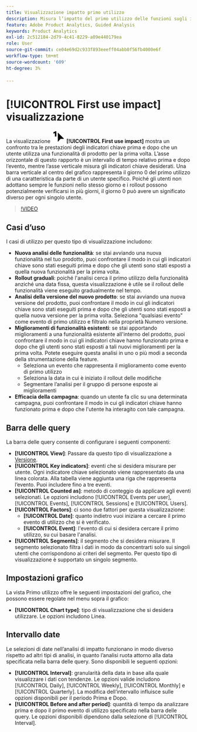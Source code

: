 ```yaml
---
title: Visualizzazione impatto primo utilizzo
description: Misura l’impatto del primo utilizzo delle funzioni sugli indicatori chiave.
feature: Adobe Product Analytics, Guided Analysis
keywords: Product Analytics
exl-id: 2c512184-2d79-4c41-8229-a09e440179ea
role: User
source-git-commit: ce04e69d2c933f893eeeff04abb0f56fb4000e6f
workflow-type: tm+mt
source-wordcount: '609'
ht-degree: 3%

---
```


# [!UICONTROL First use impact] visualizzazione

La visualizzazione ![FirstUse](/help/assets/icons/FirstUse.svg) **[!UICONTROL First use impact]** mostra un confronto tra le prestazioni degli indicatori chiave prima e dopo che un utente utilizza una funzionalità di prodotto per la prima volta. L’asse orizzontale di questo rapporto è un intervallo di tempo relativo prima e dopo l’evento, mentre l’asse verticale misura gli indicatori chiave desiderati. Una barra verticale al centro del grafico rappresenta il giorno 0 del primo utilizzo di una caratteristica da parte di un utente specifico. Poiché gli utenti non adottano sempre le funzioni nello stesso giorno e i rollout possono potenzialmente verificarsi in più giorni, il giorno 0 può avere un significato diverso per ogni singolo utente.

>[!VIDEO](https://video.tv.adobe.com/v/3421661/?learn=on)

## Casi d’uso

I casi di utilizzo per questo tipo di visualizzazione includono:

* **Nuova analisi delle funzionalità**: se stai avviando una nuova funzionalità nel tuo prodotto, puoi confrontare il modo in cui gli indicatori chiave sono stati eseguiti prima e dopo che gli utenti sono stati esposti a quella nuova funzionalità per la prima volta.
* **Rollout graduali**: poiché l&#39;analisi cerca il primo utilizzo della funzionalità anziché una data fissa, questa visualizzazione è utile se il rollout delle funzionalità viene eseguito gradualmente nel tempo.
* **Analisi della versione del nuovo prodotto**: se stai avviando una nuova versione del prodotto, puoi confrontare il modo in cui gli indicatori chiave sono stati eseguiti prima e dopo che gli utenti sono stati esposti a quella nuova versione per la prima volta. Seleziona &quot;qualsiasi evento&quot; come evento di primo utilizzo e filtralo nella proprietà Numero versione.
* **Miglioramenti di funzionalità esistenti**: se stai apportando miglioramenti a una funzionalità esistente all&#39;interno del prodotto, puoi confrontare il modo in cui gli indicatori chiave hanno funzionato prima e dopo che gli utenti sono stati esposti a tali nuovi miglioramenti per la prima volta. Potete eseguire questa analisi in uno o più modi a seconda della strumentazione della feature.
   * Seleziona un evento che rappresenta il miglioramento come evento di primo utilizzo
   * Seleziona la data in cui è iniziato il rollout delle modifiche
   * Segmentare l’analisi per il gruppo di persone esposte ai miglioramenti
* **Efficacia della campagna**: quando un utente fa clic su una determinata campagna, puoi confrontare il modo in cui gli indicatori chiave hanno funzionato prima e dopo che l&#39;utente ha interagito con tale campagna.

## Barra delle query

La barra delle query consente di configurare i seguenti componenti:

* **[!UICONTROL View]**: Passare da questo tipo di visualizzazione a [Versione](release-impact.md).
* **[!UICONTROL Key indicators]**: eventi che si desidera misurare per utente. Ogni indicatore chiave selezionato viene rappresentato da una linea colorata. Alla tabella viene aggiunta una riga che rappresenta l’evento. Puoi includere fino a tre eventi.
* **[!UICONTROL Counted as]**: metodo di conteggio da applicare agli eventi selezionati. Le opzioni includono [!UICONTROL Events per user], [!UICONTROL Events], [!UICONTROL Sessions] e [!UICONTROL Users].
* **[!UICONTROL Factors]**: ci sono due fattori per questa visualizzazione:
   * **[!UICONTROL Date]**: quanto indietro vuoi iniziare a cercare il primo evento di utilizzo che si è verificato.
   * **[!UICONTROL Event]**: l&#39;evento di cui si desidera cercare il primo utilizzo, su cui basare l&#39;analisi.
* **[!UICONTROL Segments]**: il segmento che si desidera misurare. Il segmento selezionato filtra i dati in modo da concentrarti solo sui singoli utenti che corrispondono ai criteri del segmento. Per questo tipo di visualizzazione è supportato un singolo segmento.

## Impostazioni grafico

La vista Primo utilizzo offre le seguenti impostazioni del grafico, che possono essere regolate nel menu sopra il grafico:

* **[!UICONTROL Chart type]**: tipo di visualizzazione che si desidera utilizzare. Le opzioni includono Linea.

## Intervallo date

Le selezioni di date nell’analisi di impatto funzionano in modo diverso rispetto ad altri tipi di analisi, in quanto l’analisi ruota attorno alla data specificata nella barra delle query. Sono disponibili le seguenti opzioni:

* **[!UICONTROL Interval]**: granularità della data in base alla quale visualizzare i dati con tendenze. Le opzioni valide includono [!UICONTROL Daily], [!UICONTROL Weekly], [!UICONTROL Monthly] e [!UICONTROL Quarterly]. La modifica dell’intervallo influisce sulle opzioni disponibili per il periodo Prima e Dopo.
* **[!UICONTROL Before and after period]**: quantità di tempo da analizzare prima e dopo il primo evento di utilizzo specificato nella barra delle query. Le opzioni disponibili dipendono dalla selezione di [!UICONTROL Interval].
